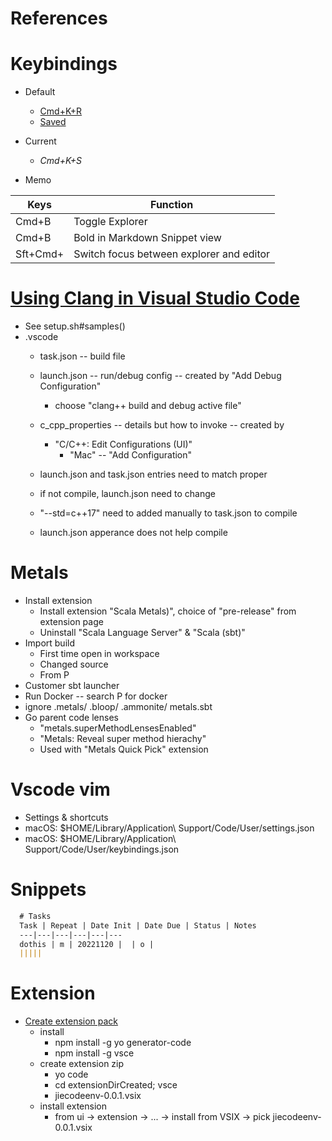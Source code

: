 # References


# Keybindings 
* Default
  - [Cmd+K+R](https://code.visualstudio.com/shortcuts/keyboard-shortcuts-macos.pdf)
  - [Saved](etc/editor/keyboard-shortcuts-macos.pdf)
* Current
  - *Cmd+K+S*    

* Memo 

Keys              | Function            
------------------|---------------------------
Cmd+B             | Toggle Explorer 
Cmd+B             | Bold in Markdown Snippet view
Sft+Cmd+          | Switch focus between explorer and editor 




# [Using Clang in Visual Studio Code](https://code.visualstudio.com/docslcpp/config-clang-mac)
  - See setup.sh#samples()
  - .vscode
    - task.json -- build file
    - launch.json -- run/debug config -- created by "Add Debug Configuration"
      - choose "clang++ build and debug active file" 
    - c_cpp_properties -- details but how to invoke -- created by 
      - "C/C++: Edit Configurations (UI)"
          - "Mac" -- "Add Configuration" 

    - launch.json and task.json entries need to match proper
    - if not compile, launch.json need to change
    - "--std=c++17" need to added manually to task.json to compile
    - launch.json apperance does not help compile

# Metals
* Install extension 
  * Install extension "Scala Metals)", choice of "pre-release" from extension page
  * Uninstall "Scala Language Server" & "Scala (sbt)"
* Import build
  * First time open in workspace
  * Changed source
  * From P
* Customer sbt launcher
* Run Docker -- search P for docker
* ignore
  .metals/
  .bloop/
  .ammonite/
  metals.sbt
* Go parent code lenses
  * "metals.superMethodLensesEnabled"
  * "Metals: Reveal super method hierachy"   
  * Used with "Metals Quick Pick" extension

# Vscode vim
- Settings & shortcuts
-  macOS: $HOME/Library/Application\ Support/Code/User/settings.json
-  macOS: $HOME/Library/Application\ Support/Code/User/keybindings.json


# Snippets
```markdown
  # Tasks
  Task | Repeat | Date Init | Date Due | Status | Notes
  ---|---|---|---|---|---
  dothis | m | 20221120 |  | o |
  |||||
```
# Extension
* [Create extension pack](https://code.visualstudio.com/api/get-started/your-first-extension)
    * install
        - npm install -g yo generator-code 
        - npm install -g vsce 
    * create extension zip 
        - yo code
        - cd extensionDirCreated;  vsce 
        - jiecodeenv-0.0.1.vsix
    * install extension
        - from ui -> extension -> ... -> install from VSIX -> pick jiecodeenv-0.0.1.vsix
        

